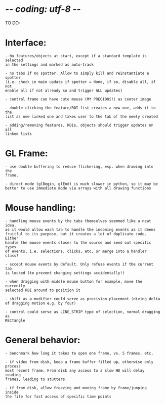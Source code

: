 # -*- coding: utf-8 -*-

TO DO:

Interface:
==========
    - No features/objects at start, except if a standard template is selected
    in the settings and marked as auto-track

    - no tabs if no spotter. Allow to simply kill and reinstantiate a spotter
    (i.e. check in main update if spotter = None, if so, disable all, if not
    enable all if not already so and trigger ALL updates)

    - central frame can have cute mouse (MY PRECIOUS!) as center image

    - double clicking the feature/ROI list creates a new one, adds it to the
    list as new linked one and takes user to the tab of the newly created

    - adding/removing features, ROIs, objects should trigger updates on all
    linked lists

GL Frame:
=========
    - use double buffering to reduce flickering, esp. when drawing into the 
    frame.

    - direct mode (glBegin, glEnd) is much slower in python, so it may be
    better to use immediate mode via arrays with all drawing functions

Mouse handling:
===============
    - handling mouse events by the tabs themselves seemmed like a neat idea,
    as it would allow each tab to handle the incoming events as it deems
    fruitful to its purpose, but it creates a lot of duplicate code. Either
    handle the mouse events closer to the source and send out specific types
    of events, i.e. selections, clicks, etc, or merge into a handler class?

    - accept mouse events by default. Only refuse events if the current tab
    is locked (to prevent changing settings accidentally!)

    - when dragging with middle mouse button for example, move the currently
    selected ROI around to position it

    - shift as a modifier could serve as precision placement (diving delta
    of dragging motion e.g. by four)

    - control could serve as LINE_STRIP type of selection, normal dragging as
    RECTangle

General behavior:
=================

    - benchmark how long it takes to open one frame, vs. 5 frames, etc.

    - if video from disk, keep a frame buffer filled up, otherwise only process
    most recent frame. From disk any access to a slow HD will delay reading
    frames, leading to stutters.

    - if from disk, allow freezing and moving frame by frame/jumping inside
    the file for fast access of specific time points
